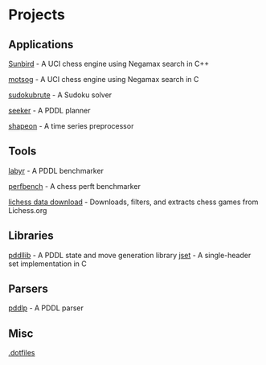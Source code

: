 

# Projects
## Applications
[Sunbird](https://github.com/jmdha/Sunbird) - A UCI chess engine using Negamax search in C++

[motsog](https://github.com/jmdha/motsog) - A UCI chess engine using Negamax search in C

[sudokubrute](https://github.com/jmdha/sudokubrute) - A Sudoku solver

[seeker](https://github.com/jmdha/seeker) - A PDDL planner

[shapeon](https://github.com/jmdha/shapeon) - A time series preprocessor

## Tools
[labyr](https://github.com/jmdha/labyr) - A PDDL benchmarker

[perfbench](https://github.com/jmdha/perfbench) - A chess perft benchmarker

[lichess data download](https://github.com/jmdha/lichess_data_download) - Downloads, filters, and extracts chess games from Lichess.org

## Libraries
[pddllib](https://github.com/jmdha/pddllib) - A PDDL state and move generation library
[jset](https://github.com/jmdha/jset) - A single-header set implementation in C

## Parsers
[pddlp](https://github.com/jmdha/pddlp) - A PDDL parser

## Misc
[.dotfiles](https://github.com/jmdha/.dotfiles)
